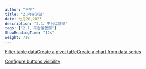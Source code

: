 ```yaml
---
author: "王宇"
title: "2.内容测试"
date: 七月20,2023
description: "2.1、平台运营部"
tags: ["2.1、平台运营部"]
ShowReadingTime: "12s"
weight: 718
---
```

[Filter table data](#)[Create a pivot table](#)[Create a chart from data series](#)

[Configure buttons visibility](/users/tfac-settings.action)